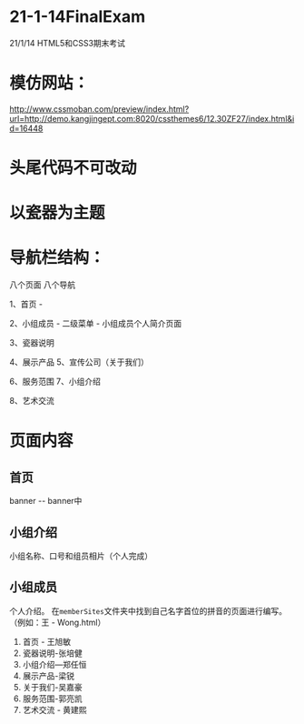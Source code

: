# 21-1-14FinalExam
21/1/14 HTML5和CSS3期末考试


# 模仿网站：
http://www.cssmoban.com/preview/index.html?url=http://demo.kangjingept.com:8020/cssthemes6/12.30ZF27/index.html&id=16448

# 头尾代码不可改动


# 以瓷器为主题



# 导航栏结构：
八个页面 八个导航

1、首页 - 

2、小组成员 - 二级菜单 - 小组成员个人简介页面

3、瓷器说明

4、展示产品
5、宣传公司（关于我们）

6、服务范围
7、小组介绍

8、艺术交流



# 页面内容

## 首页
banner -- banner中

## 小组介绍
小组名称、口号和组员相片（个人完成）


## 小组成员
个人介绍。
在`memberSites`文件夹中找到自己名字首位的拼音的页面进行编写。（例如：王 - Wong.html）



1. 首页 - 王旭敏
2. 瓷器说明-张培健
3. 小组介绍—郑任恒
4. 展示产品-梁锐
5. 关于我们-吴嘉豪
6. 服务范围-郭亮凯
7. 艺术交流 - 黄建熙
